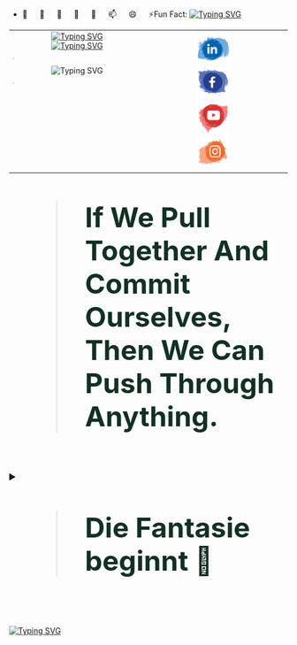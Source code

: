 - 🔭   &emsp;   🌱    &emsp;   👯   &emsp;    🤔   &emsp;    💬   &emsp;    📫   &emsp;    😄    &emsp;   ⚡Fun Fact: <a href="https://git.io/typing-svg"><img src="https://readme-typing-svg.demolab.com?font=Fira+Code&weight=300&size=15&pause=2000&color=306CA7&multiline=true&width=250&height=20&lines=Ich+bin+ein+Frauenheld+%F0%9F%98%82%F0%9F%92%96" alt="Typing SVG" /></a>


<table>
  <tr>
    <td style="width: 50%; vertical-align: top; text-align: center;">
      <!-- Typing SVG Images -->
      <a href="https://www.linkedin.com/in/a7med-elgo7ary">
        <img src="https://readme-typing-svg.demolab.com?font=Fira+Code&weight=700&size=25&pause=1000&color=130976&width=800&height=50&lines=Hallo+Genie.%F0%9F%91%A8%E2%80%8D%F0%9F%92%BB;Mein+Name+ist+Ahmed+El-Gohary.;Ich+setze+meine+fantasie+auf+den+Mars.%F0%9F%9A%80+;+Der+Fingerabdruch+ist+nich+unser+weg+.%E2%9C%A8" alt="Typing SVG">
      </a>
      <br>
      <a href="https://www.linkedin.com/in/a7med-elgo7ary">
        <img src="https://readme-typing-svg.demolab.com?font=Fira+Code&weight=500&pause=2000&color=F72EDE&multiline=true&width=700&height=110&lines=Embedded+System+Software+Engineer.;Skilled+in+AI%2C+Machine+Learning+and+Data+Science.+;Passionate+about+AI+and+Robotics.+;Dedicated+to+pushing+innovation+boundaries+in+technology." alt="Typing SVG">
      </a>
      <hr style="border: .5; height: .5px; background-color: #ff5733; width: 1%;"
      <a href="https://www.linkedin.com/in/a7med-elgo7ary"><img src="https://readme-typing-svg.demolab.com?font=Fira+Code&weight=1000&size=30&pause=5000&color=5CF715&center=true&vCenter=true&multiline=true&width=700&height=50&lines=%F0%9F%A7%BF+%F0%9D%90%91+A%CC%B3+%F0%9D%90%8E+I%CC%B3+%F0%9D%90%81+F%CC%B3+%F0%9D%90%8E+A%CC%B3+%F0%9D%90%93+%F0%9F%91%BE" alt="Typing SVG" /></a>
      <hr style="border: .5; height: .5px; background-color: #ff5733; width: 1%;">
    </td>
    <td style="width: 50%; vertical-align: top; text-align: center;">
      <!-- Contact Icons -->
      <a href="https://www.linkedin.com/in/a7med-elgo7ary">
        <img src="linkedin.svg" alt="LinkedIn Profile" width="60" height=60">
      </a>
      <br>
      <a href="https://www.linkedin.com/in/a7med-elgo7ary">
        <img src="Facebook.svg" alt="Facebok Icon" width="60" height="60">
      </a>
      <br>
      <a href="https://www.linkedin.com/in/a7med-elgo7ary" target="_blank">
        <img src="Youtube.svg" alt="Youtube Icon" width="60" height="60">
      </a>
      <br>
      <a href="https://www.linkedin.com/in/a7med-elgo7ary" target="_blank">
        <img src="Instagram.svg" alt="instagram Icon" width="60" height="60">
      </a>
    </td>
    <td style="width: 50%; vertical-align: top; text-align: center;">
      <!-- Contact Icons -->
      <a href="https://wa.me/201009515837" target="_blank">
        <img src="WhatsApp.svg" alt="WhatsApp Icon" width="60" height=60"">
      </a>
      <br>
      <a href="mailto:a7medelgo7ry@gmail.com">
        <img src="Email.svg" alt="Email Icon" width="60" height="60">
      </a>
      <br>
       <a href="https://diamond-cymbal-f98.notion.site/833edfd7e627443dab51ca0a4e46e628?v=6cf75e7daeb5460a82fdb71a3be5dbd9" target="_blank">
        <img src="web.svg" alt="website Icon" width="60" height="60">
      </a>
      <br>
      <a href="https://www.kaggle.com/a7medelgo7ary" target="_blank">
        <img src="Kaggle.png" alt="Kaggle Icon" width="55" height="55">
      </a>
    </td>
    
  </tr>
</table>







<blockquote style="font-size: 50px; font-weight: bold; color:#123123;">
   If We Pull Together And Commit Ourselves, Then We Can Push Through Anything.
</blockquote>





<br>








<details>
  <summary style="font-size: 20px; font-weight: bold;">
    <blockquote style="font-size: 50px; font-weight: bold; color:#123123;">
      Die Fantasie beginnt 💫    
    </blockquote>
    <br>
  </summary>
  <table>
    <tr>
      <td>
        <details>
          <summary style="font-size: 20px; font-weight: bold;">
            <blockquote style="font-size: 50px; font-weight: bold; color:#123123;">
              Programming Languages
            </blockquote>
          </summary>
          <a href="https://www.linkedin.com/in/a7med-elgo7ary">
            <img src="https://readme-typing-svg.demolab.com?font=Fira+Code&weight=300&size=15&pause=2500&color=53C8FF&multiline=true&width=400&height=30&lines=+++Thinking+++Imagining+++coffee+mixing+++coding." alt="Typing SVG"/>
          </a>
          <table>
            <tr>
              <td style="text-align: center;">
                <a href="https://www.linkedin.com/in/a7med-elgo7ary">
                  <img src="c++.svg" alt="LinkedIn Profile" width="45" height="45">
                </a>
              </td>
              <td style="text-align: center;">
                <a href="https://www.linkedin.com/in/a7med-elgo7ary">
                  <img src="c.svg" alt="Facebook Icon" width="45" height="45">
                </a>
              </td>
              <td style="text-align: center;">
                <a href="https://www.linkedin.com/in/a7med-elgo7ary" target="_blank">
                  <img src="python.svg" alt="YouTube Icon" width="45" height="45">
                </a>
              </td>
              <td style="text-align: center;">
                <a href="https://www.linkedin.com/in/a7med-elgo7ary" target="_blank">
                  <img src="Dart.svg" alt="Instagram Icon" width="45" height="45">
                </a>
              </td>
              <td style="text-align: center;">
                <a href="https://www.linkedin.com/in/a7med-elgo7ary" target="_blank">
                  <img src="sql.svg" alt="Instagram Icon" width="45" height="45">
                </a>
              </td>
            </tr>
          </table>
        </details>
      </td>
      <td>
        <details>
          <summary style="font-size: 20px; font-weight: bold;">
            <blockquote style="font-size: 50px; font-weight: bold; color:#123123;">
              IDE Software
            </blockquote>
          </summary>
          <a href="https://www.linkedin.com/in/a7med-elgo7ary">
            <img src="https://readme-typing-svg.demolab.com?font=Fira+Code&weight=300&size=15&pause=2500&color=53C8FF&multiline=true&width=400&height=30&lines=+++shape+++and+++ mold+my+++code." alt="Typing SVG"/>
          </a>
          <table>
            <tr>
              <td style="text-align: center;">
                <a href="https://www.linkedin.com/in/a7med-elgo7ary">
                  <img src="visual-studio-code-seeklogo.svg" alt="VS code" width="45" height="45">
                </a>
              </td>
              <td style="text-align: center;">
                <a href="https://www.linkedin.com/in/a7med-elgo7ary">
                  <img src="android-studioe.svg" alt="Android studio Icon" width="45" height="45">
                </a>
              </td>
              <td style="text-align: center;">
                <a href="https://www.linkedin.com/in/a7med-elgo7ary" target="_blank">
                  <img src="arduino.svg" alt="Arduino Icon" width="45" height="45">
                </a>
              </td>
              <td style="text-align: center;">
                <a href="https://www.linkedin.com/in/a7med-elgo7ary" target="_blank">
                  <img src="mch.avif" alt="micrichip Icon" width="45" height="45">
                </a>
              </td>
              <td style="text-align: center;">
                <a href="https://www.linkedin.com/in/a7med-elgo7ary" target="_blank">
                  <img src="anaconda.svg" alt="Anaconda Icon" width="45" height="45">
                </a>
              </td>
              <td style="text-align: center;">
                <a href="https://www.linkedin.com/in/a7med-elgo7ary" target="_blank">
                  <img src="jupyter.svg" alt="Jupyter Icon" width="45" height="45">
                </a>
              </td>
              <td style="text-align: center;">
                <a href="https://www.linkedin.com/in/a7med-elgo7ary" target="_blank">
                  <img src="colab.png" alt="Colab Icon" width="45" height="45">
                </a>
              </td>
            </tr>
          </table>
        </details>
      </td>
      <td>
        <details>
          <summary style="font-size: 20px; font-weight: bold;">
            <blockquote style="font-size: 50px; font-weight: bold; color:#123123;">
              Programming Languages
            </blockquote>
          </summary>
          <a href="https://www.linkedin.com/in/a7med-elgo7ary">
            <img src="https://readme-typing-svg.demolab.com?font=Fira+Code&weight=300&size=15&pause=2500&color=53C8FF&multiline=true&width=400&height=30&lines=+++Thinking+++Imagining+++coffee+mixing+++coding." alt="Typing SVG"/>
          </a>
          <table>
            <tr>
              <td style="text-align: center;">
                <a href="https://www.linkedin.com/in/a7med-elgo7ary">
                  <img src="c++.svg" alt="LinkedIn Profile" width="45" height="45">
                </a>
              </td>
              <td style="text-align: center;">
                <a href="https://www.linkedin.com/in/a7med-elgo7ary">
                  <img src="c.svg" alt="Facebook Icon" width="45" height="45">
                </a>
              </td>
              <td style="text-align: center;">
                <a href="https://www.linkedin.com/in/a7med-elgo7ary" target="_blank">
                  <img src="python.svg" alt="YouTube Icon" width="45" height="45">
                </a>
              </td>
              <td style="text-align: center;">
                <a href="https://www.linkedin.com/in/a7med-elgo7ary" target="_blank">
                  <img src="Dart.svg" alt="Instagram Icon" width="45" height="45">
                </a>
              </td>
              <td style="text-align: center;">
                <a href="https://www.linkedin.com/in/a7med-elgo7ary" target="_blank">
                  <img src="sql.svg" alt="Instagram Icon" width="45" height="45">
                </a>
              </td>
            </tr>
          </table>
        </details>
      </td>
    </tr>
  </table>
</details>














<!-- Badges Row -->
<!--
<p align="center">
  <img src="https://img.shields.io/badge/stars-4.8k-brightgreen.svg" alt="Stars" />
  <img src="https://img.shields.io/badge/license-Apache--2.0-blue.svg" alt="License" />
  <img src="https://img.shields.io/badge/issues-22%20open-orange.svg" alt="Issues" />
  <img src="https://img.shields.io/badge/forks-2k-blue.svg" alt="Forks" />
  <img src="https://img.shields.io/badge/Vector%20search%20by-Qdrant-ff69b4.svg" alt="Qdrant" />
</p>
-->

<!-- Buttons Row -->
<!--
<p align="center">
  <a href="https://discord.com/">
    <img src="https://img.shields.io/badge/Join%20Discord-7289DA?style=for-the-badge&logo=discord&logoColor=white" alt="Join Discord" />
  </a>
  <a href="https://www.resumematcher.fyi/">
    <img src="https://img.shields.io/badge/www.resumematcher.fyi-yellow?style=for-the-badge" alt="Resume Matcher" />
  </a>
  <a href="https://streamlit.io/">
    <img src="https://img.shields.io/badge/Live%20Demo%20on%20Streamlit-FF2D20?style=for-the-badge&logo=streamlit&logoColor=white" alt="Live Demo on Streamlit" />
  </a>
</p>
-->

<!-- Single Button Row -->
<!--
<p align="center">
  <a href="https://docs.resumematcher.fyi/">
    <img src="https://img.shields.io/badge/Checkout%20Resume%20Matcher%20Docs-red?style=for-the-badge" alt="Resume Matcher Docs" />
  </a>
</p>
-->

<!-- Product Hunt Badge -->
<!--
<p align="center">
  <a href="https://www.producthunt.com/posts/resume-matcher">
    <img src="https://img.shields.io/badge/Product%20Hunt-red?style=for-the-badge&logo=product-hunt&logoColor=white" alt="Product Hunt" />
  </a>
</p>
-->






[![Typing SVG](https://readme-typing-svg.demolab.com?font=Fira+Code&weight=600&size=24&duration=1000&pause=400&color=BFF749&center=true&vCenter=true&multiline=true&width=1000&height=40&lines=CONTINUE+%F0%9F%A4%8C)](https://www.linkedin.com/in/a7med-elgo7ary)

<!-- Adjust appearance based on GitHub theme -->

